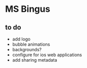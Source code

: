 # MS Bingus

## to do

- add logo
- bubble animations
- backgrounds?
- configure for ios web applications
- add sharing metadata
